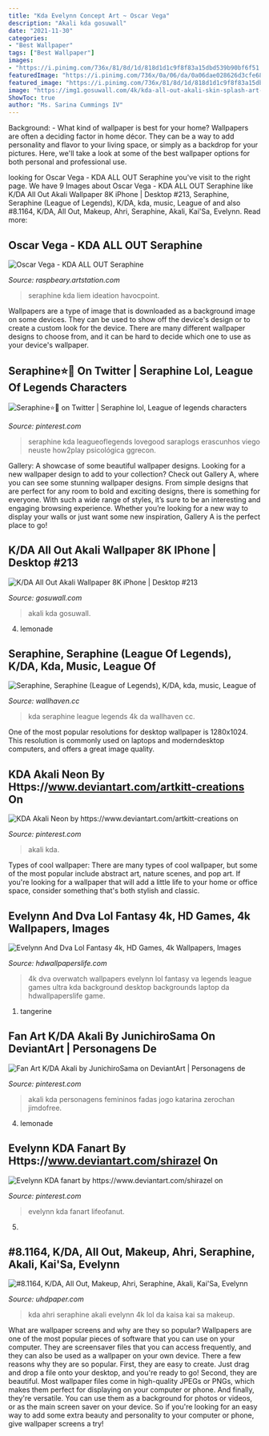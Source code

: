 ```yaml
---
title: "Kda Evelynn Concept Art ~ Oscar Vega"
description: "Akali kda gosuwall"
date: "2021-11-30"
categories:
- "Best Wallpaper"
tags: ["Best Wallpaper"]
images:
- "https://i.pinimg.com/736x/81/8d/1d/818d1d1c9f8f83a15dbd539b90bf6f51.jpg"
featuredImage: "https://i.pinimg.com/736x/0a/06/da/0a06dae028626d3cfe683644b37ce381.jpg"
featured_image: "https://i.pinimg.com/736x/81/8d/1d/818d1d1c9f8f83a15dbd539b90bf6f51.jpg"
image: "https://img1.gosuwall.com/4k/kda-all-out-akali-skin-splash-art-wallpaper-4k-gosuwall.com-1_255.jpg"
ShowToc: true
author: "Ms. Sarina Cummings IV"
---
```



Background: - What kind of wallpaper is best for your home?
Wallpapers are often a deciding factor in home décor. They can be a way to add personality and flavor to your living space, or simply as a backdrop for your pictures. Here, we'll take a look at some of the best wallpaper options for both personal and professional use.

	

		
looking for Oscar Vega - KDA ALL OUT Seraphine you've visit to the right page. We have 9 Images about Oscar Vega - KDA ALL OUT Seraphine like K/DA All Out Akali Wallpaper 8K iPhone | Desktop #213, Seraphine, Seraphine (League of Legends), K/DA, kda, music, League of and also #8.1164, K/DA, All Out, Makeup, Ahri, Seraphine, Akali, Kai&#039;Sa, Evelynn. Read more:
		
    
## Oscar Vega - KDA ALL OUT Seraphine

<img loading=lazy src="https://cdna.artstation.com/p/assets/images/images/032/017/410/4k/oscar-vega-seracarou.jpg?1605229413" onerror="this.onerror=null;this.src='https://tse1.mm.bing.net/th?id=OIP.B9FFip090eeEmBZYb-hgXwHaEr&amp;pid=15.1';" alt="Oscar Vega - KDA ALL OUT Seraphine">

_Source: raspbeary.artstation.com_

>seraphine kda liem ideation havocpoint. 

	

Wallpapers are a type of image that is downloaded as a background image on some devices. They can be used to show off the device's design or to create a custom look for the device. There are many different wallpaper designs to choose from, and it can be hard to decide which one to use as your device's wallpaper.

    
## Seraphine⭐🌊 On Twitter | Seraphine Lol, League Of Legends Characters

<img loading=lazy src="https://i.pinimg.com/736x/c7/e5/18/c7e51884d441b8b9bf8934bf72052b81.jpg" onerror="this.onerror=null;this.src='https://tse1.mm.bing.net/th?id=OIP.BACckR-Ag4M6MxK-nTy8HAHaJ3&amp;pid=15.1';" alt="Seraphine⭐🌊 on Twitter | Seraphine lol, League of legends characters">

_Source: pinterest.com_

>seraphine kda leagueoflegends lovegood saraplogs erascunhos viego neuste how2play psicológica ggrecon. 

	

Gallery: A showcase of some beautiful wallpaper designs.
Looking for a new wallpaper design to add to your collection? Check out Gallery A, where you can see some stunning wallpaper designs. From simple designs that are perfect for any room to bold and exciting designs, there is something for everyone. With such a wide range of styles, it’s sure to be an interesting and engaging browsing experience. Whether you’re looking for a new way to display your walls or just want some new inspiration, Gallery A is the perfect place to go!





	
	
    
## K/DA All Out Akali Wallpaper 8K IPhone | Desktop #213

<img loading=lazy src="https://img1.gosuwall.com/4k/kda-all-out-akali-skin-splash-art-wallpaper-4k-gosuwall.com-1_255.jpg" onerror="this.onerror=null;this.src='https://tse3.mm.bing.net/th?id=OIP.vDi5NaaDMtsCGSsmR_TtkAHaEK&amp;pid=15.1';" alt="K/DA All Out Akali Wallpaper 8K iPhone | Desktop #213">

_Source: gosuwall.com_

>akali kda gosuwall. 

	

4. lemonade 

    
## Seraphine, Seraphine (League Of Legends), K/DA, Kda, Music, League Of

<img loading=lazy src="https://th.wallhaven.cc/lg/ey/eydqyr.jpg" onerror="this.onerror=null;this.src='https://tse4.mm.bing.net/th?id=OIP.xUekRpFWcwMnOI9U0R91KAAAAA&amp;pid=15.1';" alt="Seraphine, Seraphine (League of Legends), K/DA, kda, music, League of">

_Source: wallhaven.cc_

>kda seraphine league legends 4k da wallhaven cc. 

	

One of the most popular resolutions for desktop wallpaper is 1280x1024. This resolution is commonly used on laptops and moderndesktop computers, and offers a great image quality.

    
## KDA Akali Neon By Https://www.deviantart.com/artkitt-creations On

<img loading=lazy src="https://i.pinimg.com/736x/0a/06/da/0a06dae028626d3cfe683644b37ce381.jpg" onerror="this.onerror=null;this.src='https://tse1.mm.bing.net/th?id=OIP.zMjQY9p6_eOldMUNYMr8QQHaFO&amp;pid=15.1';" alt="KDA Akali Neon by https://www.deviantart.com/artkitt-creations on">

_Source: pinterest.com_

>akali kda. 

	

Types of cool wallpaper:
There are many types of cool wallpaper, but some of the most popular include abstract art, nature scenes, and pop art. If you're looking for a wallpaper that will add a little life to your home or office space, consider something that's both stylish and classic.

    
## Evelynn And Dva Lol Fantasy 4k, HD Games, 4k Wallpapers, Images

<img loading=lazy src="https://www.hdwallpaperslife.com/wp-content/uploads/2019/04/evelynn-and-dva-lol-fantasy-4k-ra.jpg" onerror="this.onerror=null;this.src='https://tse4.mm.bing.net/th?id=OIP.mh0-49mu_JrQ4lJiGVcODwHaEK&amp;pid=15.1';" alt="Evelynn And Dva Lol Fantasy 4k, HD Games, 4k Wallpapers, Images">

_Source: hdwallpaperslife.com_

>4k dva overwatch wallpapers evelynn lol fantasy va legends league games ultra kda background desktop backgrounds laptop da hdwallpaperslife game. 

	

1. tangerine 

    
## Fan Art K/DA Akali By JunichiroSama On DeviantArt | Personagens De

<img loading=lazy src="https://i.pinimg.com/736x/15/76/ca/1576caaa8b22ad402609ce86f276e048.jpg" onerror="this.onerror=null;this.src='https://tse3.mm.bing.net/th?id=OIP.h-XbqHzjsekr-x7WpXKp7gHaKe&amp;pid=15.1';" alt="Fan Art K/DA Akali by JunichiroSama on DeviantArt | Personagens de">

_Source: pinterest.com_

>akali kda personagens femininos fadas jogo katarina zerochan jimdofree. 

	

4. lemonade 

    
## Evelynn KDA Fanart By Https://www.deviantart.com/shirazel On

<img loading=lazy src="https://i.pinimg.com/736x/81/8d/1d/818d1d1c9f8f83a15dbd539b90bf6f51.jpg" onerror="this.onerror=null;this.src='https://tse4.mm.bing.net/th?id=OIP.habyaBgPahqHPLFmDds0oQHaJD&amp;pid=15.1';" alt="Evelynn KDA fanart by https://www.deviantart.com/shirazel on">

_Source: pinterest.com_

>evelynn kda fanart lifeofanut. 

	

5.

    
## #8.1164, K/DA, All Out, Makeup, Ahri, Seraphine, Akali, Kai&#039;Sa, Evelynn

<img loading=lazy src="https://1.bp.blogspot.com/-4-EslFzvMWg/X6CELchfHGI/AAAAAAAAEz4/StfmL96jqosxZ_YcDE_kpDO7EOJoHq1cwCNcBGAsYHQ/w914-h514-p-k-no-nu/kda-all-out-makeup-ahri-seraphine-akali-kaisa-evelynn-lol-uhdpaper.com-4K-8.1164-wp.thumbnail.jpg" onerror="this.onerror=null;this.src='https://tse3.mm.bing.net/th?id=OIP.E6gJIHpkg0m5LGauMfUDBwHaEK&amp;pid=15.1';" alt="#8.1164, K/DA, All Out, Makeup, Ahri, Seraphine, Akali, Kai&#039;Sa, Evelynn">

_Source: uhdpaper.com_

>kda ahri seraphine akali evelynn 4k lol da kaisa kai sa makeup. 

	

What are wallpaper screens and why are they so popular?
Wallpapers are one of the most popular pieces of software that you can use on your computer. They are screensaver files that you can access frequently, and they can also be used as a wallpaper on your own device. There a few reasons why they are so popular. First, they are easy to create. Just drag and drop a file onto your desktop, and you're ready to go! Second, they are beautiful. Most wallpaper files come in high-quality JPEGs or PNGs, which makes them perfect for displaying on your computer or phone. And finally, they're versatile. You can use them as a background for photos or videos, or as the main screen saver on your device. So if you're looking for an easy way to add some extra beauty and personality to your computer or phone, give wallpaper screens a try!

